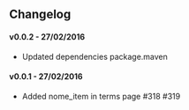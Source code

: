 ## Changelog ##

#### v0.0.2 - 27/02/2016 ####
- Updated dependencies package.maven

#### v0.0.1 - 27/02/2016 ####
- Added nome_item in terms page #318 #319 